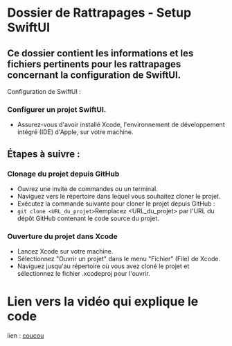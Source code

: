 # Dossier de Rattrapages - Setup SwiftUI

## Ce dossier contient les informations et les fichiers pertinents pour les rattrapages concernant la configuration de SwiftUI.

Configuration de SwiftUI :

### Configurer un projet SwiftUI.

- Assurez-vous d'avoir installé Xcode, l'environnement de développement intégré (IDE) d'Apple, sur votre machine.

## Étapes à suivre : 
### Clonage du projet depuis GitHub
- Ouvrez une invite de commandes ou un terminal.
- Naviguez vers le répertoire dans lequel vous souhaitez cloner le projet.
- Exécutez la commande suivante pour cloner le projet depuis GitHub :
- `git clone <URL_du_projet>`Remplacez <URL_du_projet> par l'URL du dépôt GitHub contenant le code source du projet.

### Ouverture du projet dans Xcode
- Lancez Xcode sur votre machine.
- Sélectionnez "Ouvrir un projet" dans le menu "Fichier" (File) de Xcode.
- Naviguez jusqu'au répertoire où vous avez cloné le projet et sélectionnez le fichier .xcodeproj pour l'ouvrir.

# Lien vers la vidéo qui explique le code 

lien : <a href="">coucou</a>
